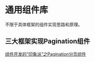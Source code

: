 # 通用组件库

不限于具体框架的组件实现思路和原理。

## 三大框架实现Pagination组件

[组件开发的“印象派”之Pagination分页组件](./blog/The-Impressionism-of-component-development-Pagination.md)
